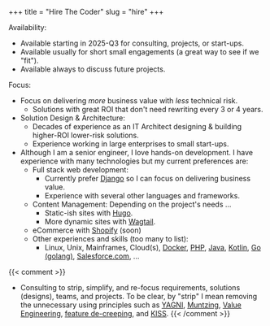 +++
title = "Hire The Coder"
slug = "hire"
+++

Availability:

* Available starting in 2025-Q3 for consulting, projects, or start-ups.
* Available usually for short small engagements
  (a great way to see if we "fit").
* Available always to discuss future projects.

Focus:

* Focus on delivering *more* business value with *less* technical risk.
    * Solutions with great ROI that don't need rewriting every 3 or 4 years.
* Solution Design & Architecture:
    * Decades of experience as an IT Architect designing & building
      <br>higher-ROI lower-risk solutions.
    * Experience working in large enterprises to small start-ups.
* Although I am a senior engineer, I love hands-on development.
  I have experience with many technologies but my current preferences are:
    * Full stack web development:
        * Currently prefer [Django](https://www.djangoproject.com/)
          so I can focus on delivering business value.
        * Experience with several other languages and frameworks.
    * Content Management:  Depending on the project's needs ...
        * Static-ish sites with [Hugo](https://gohugo.io/).
        * More dynamic sites with [Wagtail](https://wagtail.org/).
    * eCommerce with [Shopify](https://www.shopify.com/) (soon)
    * Other experiences and skills (too many to list):
        * Linux, Unix, Mainframes, Cloud(s),
          [Docker](https://www.docker.com/),
          [PHP](https://www.php.net/),
          [Java](https://www.java.com/en/),
          [Kotlin](https://kotlinlang.org/),
          [Go (golang)](https://go.dev/),
          [Salesforce.com](https://www.salesforce.com/),
          ...

{{< comment >}}
* Consulting to strip, simplify, and re-focus
  requirements, solutions (designs), teams, and projects.
  To be clear, by "strip" I mean removing the unnecessary
  using principles such as
  [YAGNI](https://en.wikipedia.org/wiki/You_aren't_gonna_need_it),
  [Muntzing](https://en.wikipedia.org/wiki/Muntzing),
  [Value Engineering](https://en.wikipedia.org/wiki/Value_engineering),
  [feature de-creeping](https://en.wikipedia.org/wiki/Feature_creep),
  and [KISS](https://en.wikipedia.org/wiki/KISS_principle).
  {{< /comment >}}
